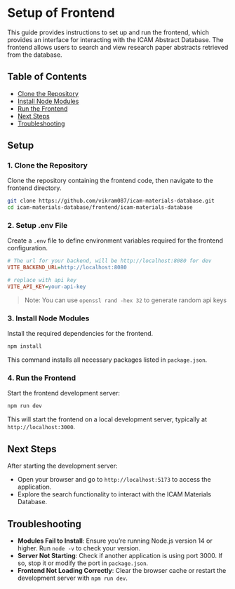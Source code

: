 # Setup of Frontend

This guide provides instructions to set up and run the frontend, which provides an interface for interacting with the ICAM Abstract Database. The frontend allows users to search and view research paper abstracts retrieved from the database.

## Table of Contents
- [Clone the Repository](#1-clone-the-repository)
- [Install Node Modules](#2-install-node-modules)
- [Run the Frontend](#3-run-the-frontend)
- [Next Steps](#next-steps)
- [Troubleshooting](#troubleshooting)

## Setup

### 1. Clone the Repository

Clone the repository containing the frontend code, then navigate to the frontend directory.

   ```bash
   git clone https://github.com/vikram087/icam-materials-database.git
   cd icam-materials-database/frontend/icam-materials-database
   ```

### 2. Setup .env File

Create a `.env` file to define environment variables required for the frontend configuration.

   ```ini
   # The url for your backend, will be http://localhost:8080 for dev
   VITE_BACKEND_URL=http://localhost:8080

   # replace with api key
   VITE_API_KEY=your-api-key
   ```

   > Note: You can use `openssl rand -hex 32` to generate random api keys

### 3. Install Node Modules

Install the required dependencies for the frontend.

   ```bash
   npm install
   ```

   This command installs all necessary packages listed in `package.json`.

### 4. Run the Frontend

Start the frontend development server:

   ```bash
   npm run dev
   ```

   This will start the frontend on a local development server, typically at `http://localhost:3000`.

## Next Steps

After starting the development server:
- Open your browser and go to `http://localhost:5173` to access the application.
- Explore the search functionality to interact with the ICAM Materials Database.

## Troubleshooting

- **Modules Fail to Install**: Ensure you’re running Node.js version 14 or higher. Run `node -v` to check your version.
- **Server Not Starting**: Check if another application is using port 3000. If so, stop it or modify the port in `package.json`.
- **Frontend Not Loading Correctly**: Clear the browser cache or restart the development server with `npm run dev`.
